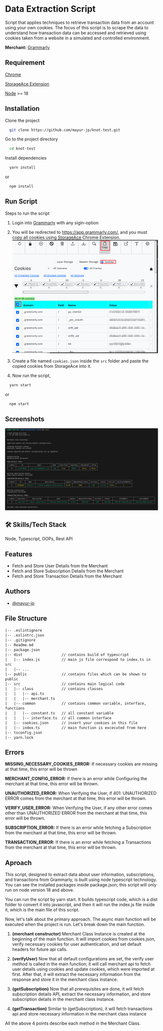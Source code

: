 # Data Extraction Script

Script that applies techniques to retrieve transaction data from an account using your own cookies. The focus of this script is to scrape the data to understand how transaction data can be accessed and retrieved using cookies taken from a website in a simulated and controlled environment.

**Merchant:** [Grammarly](https://www.grammarly.com)

## Requirement

[Chrome](https://www.google.com/chrome)

[StorageAce Extension](https://chromewebstore.google.com/detail/storageace/cpbgcbmddckpmhfbdckeolkkhkjjmplo)

[Node](https://nodejs.org/en/download) >= 18

## Installation

Clone the project

```bash
  git clone https://github.com/mayur-jp/knot-test.git
```

Go to the project directory

```bash
  cd knot-test
```

Install dependencies

```bash
  yarn install
```

or

```bash
  npm install
```

## Run Script

Steps to run the script

1. Login into [Grammarly](https://www.grammarly.com/signin) with any sigin-option

2. You will be redirected to https://app.grammarly.com/, and you must copy all cookies using [StorageAce](https://chromewebstore.google.com/detail/storageace/cpbgcbmddckpmhfbdckeolkkhkjjmplo) Chrome Extension.
   ![storageace](public/storageace.png?raw=true "StorageAce")

3. Create a file named `cookies.json` inside the `src` folder and paste the copied cookies from StorageAce into it.

4. Now run the script,

```bash
  yarn start
```

or

```bash
  npm start
```

## Screenshots

![successOutput](public/successOutput.png?raw=true "Success Output")

## 🛠 Skills/Tech Stack

Node, Typescript, OOPs, Rest API

## Features

- Fetch and Store User Details from the Merchant
- Fetch and Store Subscription Details from the Merchant
- Fetch and Store Transaction Details from the Merchant

## Authors

- [@mayur-jp](https://github.com/mayur-jp)

## File Structure

```
|-- .eslintignore
|-- .eslintrc.json
|-- .gitignore
|-- Readme.md
|-- package.json
|-- dist                  // contains build of typescript
|   |-- index.js          // main js file correspond to index.ts in src
|   |-- ...
|-- public                // contains files which can be shown to public
|-- src                   // contains main logical code
|   |-- class             // contains classes
|   |   |-- api.ts
|   |   |-- merchant.ts
|   |-- common            // contains common variable, interface, functions
|   |   |-- constant.ts   // all constant variable
|   |   |-- interface.ts  // all common interface
|   |-- cookies.json      // insert your cookies in this file
|   |-- index.ts          // main function is excecuted from here
|-- tsconfig.json
|-- yarn.lock
```

## Errors

**MISSING_NECESSARY_COOKIES_ERROR:** If necessary cookies are missing at that time, this error will be thrown

**MERCHANT_CONFIG_ERROR:** If there is an error while Configuring the merchant at that time, this error will be thrown.

**UNAUTHORIZED_ERROR:** When Verifying the User, if 401: UNAUTHORIZED ERROR comes from the merchant at that time, this error will be thrown.

**VERIFY_USER_ERROR:** When Verifying the User, if any other error comes other than UNAUTHORIZED ERROR from the merchant at that time, this error will be thrown.

**SUBSCRIPTION_ERROR:** If there is an error while fetching a Subscription from the merchant at that time, this error will be thrown.

**TRANSACTION_ERROR:** If there is an error while fetching a Transactions from the merchant at that time, this error will be thrown.

## Aproach

This script, designed to extract data about user information, subscriptions, and transactions from Grammarly, is built using node typescript technology. You can see the installed packages inside package.json; this script will only run on node version 18 and above.

You can run the script by yarn start. It builds typescript code, which is a dist folder to convert it into javascript, and then it will run the index.js file inside it, which is the main file of this script. 

Now, let's talk about the primary approach. The async main function will be executed when the project is run. Let's break down the main function.

1. **(merchant constructor)** Merchant Class Instance is created at the beginning of the main function. It will import cookies from cookies.json, verify necessary cookies for user authentication, and set default headers for future api calls.

2. **(verifyUser)** Now that all default configurations are set, the verify user method is called in the main function; it will call merchant api to fetch user details using cookies and update cookies, which were imported at first. After that, it will extract the necessary information from the response and store it in the merchant class instance.

3. **(getSubscription)** Now that all prerequisites are done, it will fetch subscription details API, extract the necessary information, and store subscription details in the merchant class instance.

4. **(getTransaction)** Similar to (getSubscription), it will fetch transactions api and store necessary information in the merchant class instance

All the above 4 points describe each method in the Merchant Class.
